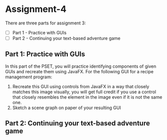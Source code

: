 # Assignment-4

There are three parts for assignment 3:
- [ ] Part 1 - Practice with GUIs
- [ ] Part 2 - Continuing your text-based adventure game

## Part 1: Practice with GUIs
In this part of the PSET, you will practice identifying components of given GUIs and recreate them using JavaFX. 
For the following GUI for a recipe management program:
1. Recreate this GUI using controls from JavaFX in a way that closely matches this image visually, you will get full credit if you use a control that closely resembles the element in the image even if it is not the same one.
2. Sketch a scene graph on paper of your resulting GUI

## Part 2: Continuing your text-based adventure game
